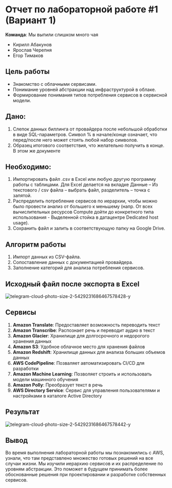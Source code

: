 # Отчет по лабораторной работе #1 (Вариант 1)
**Команда**: Мы выпили слишком много чая 

- Кирилл Абакунов
- Ярослав Черепня
- Егор Тимаков

## Цель работы
- Знакомство с облачными сервисами.
- Понимание уровней абстракции над инфраструктурой в облаке.
- Формирование понимания типов потребления сервисов в сервисной модели.

## Дано: 
1. Слепок данных биллинга от провайдера после небольшой обработки в виде SQL-параметров. Символ % в начале/конце означает, что перед/после него может стоять любой набор символов.
2. Образец итогового соответствия, что желательно получить в конце. В этом же документе  
## Необходимо: 
1. Импортировать файл .csv в Excel или любую другую программу работы с таблицами. Для Excel делается на вкладке Данные – Из текстового / csv файла – выбрать файл, разделитель – точка с запятой.
2. Распределить потребление сервисов по иерархии, чтобы можно было провести анализ от большего к меньшему (напр. От всех вычислительных ресурсов Compute дойти до конкретного типа использования - Выделенной стойка в датацентре Dedicated host usage).
3. Сохранить файл и залить в соответствующую папку на Google Drive.

## Алгоритм работы
1. Импорт данных из CSV-файла.
2. Сопоставление данных с документацией провайдера.
3. Заполнение категорий для анализа потребления сервисов.

## Исходный файл после экспорта в Excel
![telegram-cloud-photo-size-2-5429231686467578428-y](https://github.com/user-attachments/assets/f0858499-85de-4671-a7ce-8f4be2937a9d)


## Сервисы
1. **Amazon Translate**: Предоставляет возможность переводить текст
2. **Amazon Transcribe**: Распознает речь и переводит аудио в текст
3. **Amazon Glacier**: Хранилище для долгосрочного и недорогого хранения данных
4. **Amazon S3**: Удобное облачное место для хранения файлов
5. **Amazon Redshift**: Хранилище данных для анализа больших объемов данных
6. **AWS CodePipeline**: Позваляет автоматизировать CI/CD для разработки
7. **Amazon Machine Learning**: Позволяет строить и использовать модели машинного обучения
8. **Amazon Polly**: Преобразует текст в речь
9. **AWS Directory Service**: Сервис для управления пользователями и настройками в каталоге Active Directory

## Результат
![telegram-cloud-photo-size-2-5429231686467578442-y](https://github.com/user-attachments/assets/25f913ca-ef2f-42fc-9293-008d609e01b1)


## Вывод
Во время выполнения лабораторной работы мы познакомились с AWS, узнали, что там представлено множество готовых решений на все случаи жизни. Мы изучили иерархию сервисов и их распределение по уровням абстракции. Это поможет в будущем принимать более обоснованные решения при проектировании и разработке собственных сервисов.
